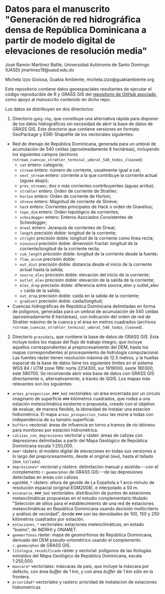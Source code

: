 # Datos para el manuscrito "Generación de red hidrográfica densa de República Dominicana a partir de modelo digital de elevaciones de resolución media"

José Ramón Martínez Batlle, Universidad Autónoma de Santo Domingo (UASD) jmartinez19\@uasd.edu.do

Michela Izzo Gioiosa, Guakia Ambiente, michela.izzo\@guakiambiente.org

Este repositorio contiene datos geoespaciales resultantes de ejecutar el código reproducible de R y GRASS GIS del [repositorio de GitHub asociado](https://github.com/geofis/red-hidrografica-densa-rd), como apoyo al manuscrito contenido en dicho repo.

Los datos se distribuyen en dos directorios:

1. Directorio `gpkg-shp`, que constituye una alternativa rápida para disponer de los datos hidrográficos sin necesidad de abrir la base de datos de GRASS GIS. Este directorio que contiene versiones en formato GeoPackage y ESRI-Shapefile de los vectoriales siguientes:
  - Red de drenaje de República Dominicana, generada para un umbral de acumulación de 540 celdas (aproximadamente 8 hectáreas), incluyendo los siguientes campos (archivos `rstream_cuencas_strahler_terminal_umbral_540_todos_cleaned`):
      - `cat` entero: categoría;
      - `stream` entero: número de corriente, usualmente igual a cat;
      - `next_stream` entero: corriente a la que contribuye la corriente actual (aguas abajo);
      - `prev_streams`; dos o más corrientes contribuyentes (aguas arriba);
      - `strahler` entero: Orden de corriente de Strahler;
      - `horton` entero: Orden de corriente de Horton;
      - `shreve` entero: Magnitud de corriente de Shreve;
      - `hack` entero: Corrientes principales de Hack o orden de Gravelius;
      - `topo_dim` entero: Orden topológico de corrientes;
      - `scheidegger` entero: Enteros Asociados Consistentes de Scheidegger;
      - `drwal` entero: Jerarquía de corrientes de Drwal;
      - `length` precisión doble: longitud de la corriente;
      - `stright` precisión doble: longitud de la corriente como línea recta;
      - `sinusoid` precisión doble: dimensión fractal: longitud de la corriente/longitud de la corriente recta;
      - `cum_length` precisión doble: longitud de la corriente desde la fuente;
      - `flow_accum` precisión doble:
      - `out_dist` precisión doble: distancia desde el inicio de la corriente actual hasta la salida;
      - `source_elev` precisión doble: elevación del inicio de la corriente;
      - `outlet_elev` precisión doble: elevación de la salida de la corriente;
      - `elev_drop` precisión doble: diferencia entre source_elev y outlet_elev + caída de la salida;
      - `out_drop` precisión doble: caída en la salida de la corriente;
      - `gradient` precisión doble: caída/longitud;
  - Cuencas hidrográficas de República Dominicana delimitadas en forma de polígonos, generadas para un umbral de acumulación de 540 celdas (aproximadamente 8 hectáreas), con indicación del orden de red de Strahler máximo de la cuenca y el área en metros cuadrados (archivos `rstream_cuencas_strahler_terminal_umbral_540_todos_cleaned`).

2. Directorio `grassdata`, que contiene la base de datos de GRASS GIS. Esta incluye todos los mapas del flujo de trabajo íntegro, que incluye aquellos correspondientes al preprocesamiento del DEM, hasta los mapas correspondientes al procesamiento de hidrología computacional. Las fuentes ráster tienen resolución máxima de 12.5 metros, y la huellas espacial de la base de datos tiene los siguientes límites en el sistema WGS 84 / UTM zone 19N: norte 2214300, sur 1919000, oeste 180300, este 580700. Se recomienda abrir esta base de datos con GRASS GIS directamente o, alternativamente, a través de QGIS. Los mapas más relevantes son los siguientes:

  - `areas_prospeccion_###_km2` vectoriales: un área encerrada por un círculo imaginario de superficie `###` kilómetros cuadrados, que rodea a una estación meteoclimática existente o propuesta, creado con el objetivo de evaluar, de manera flexible, la idoneidad de instalar una estación hidrométrica. El mapa `areas_prospeccion_todas` las reúne a todas con independencia de su tamaño superficial.
  - `buffers` vectorial: áreas de influencia en torno a tramos de río idóneos para monitoreo por estación hidrométrica.
  - `calizas_con_depresiones` vectorial y ráster: áreas de calizas con depresiones delimitadas a partir del Mapa Geológico de República Dominicana escala 1:250,000.
  - `dem*` rásters: el modelo digital de elevaciones en todas sus versiones a lo largo del preprocesamiento, desde el original (`dem`), hasta el tallado (`dem_tallado`).
  - `depresiones*` vectorial y rásters: delimitación manual y asistida---con el complemento `r.geomorphon` de GRASS GIS---de las depresiones detectadas en áreas con calizas.
  - `egm2008_*` rásters: altura de geoide de La Española a 1 arco-minuto de resolución espacial (original EGM2008), e interpolado a 50 m.
  - `escenario_###_km2` vectoriales: distribución de puntos de estaciones meteoclimáticas propuestas en el estudio complementario titulado "Selección de sitios para el establecimiento de una red de estaciones meteoclimáticas en República Dominicana usando decisión multicriterio y análisis de vecindad", donde `###` son las densidades de 100, 150 y 250 kilómetros cuadrados por estación.
  - `estaciones_*` vectoriales: estaciones meteoclimáticas, en estado "bueno", de INDRHI y ONAMET.
  - `geomorfonos` ráster: mapa de geomórfonos de República Dominicana, derivado del DEM pseudo-ortométrico usando el complemento `r.geomorphon` de GRASS GIS.
  - `litologia_recodificado` ráster y vectorial: polígonos de las litologías extraídos del Mapa Geológico de República Dominicana, escala 1:250,000.
  - `mascara*` vectoriales: máscaras de país, que incluye la máscara por defecto, con área *buffer* de 1 km, y con área *buffer* de 1 km sólo en la frontera.
  - `prioridad*` vectoriales y rasters: prioridad de instalacion de estaciones hidrometricas
  
  
